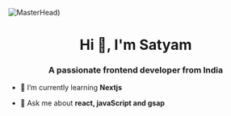 ![MasterHead](https://www.tatvasoft.com/outsourcing/wp-content/uploads/2021/07/How-to-Hire-a-Node.JS-Developer.jpg))
<h1 align="center">Hi 👋, I'm Satyam</h1>
<h3 align="center">A passionate frontend developer from India</h3>

- 🌱 I’m currently learning **Nextjs**

- 💬 Ask me about **react, javaScript and gsap**


